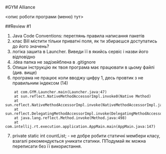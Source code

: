 #GYM Alliance

<опис роботи програми (меню) тут>

##Review #1

1. Java Code Conventions: переглянь правила написання пакетів
2. клас Bill містити тільки приватні поля, як ти збираєшся доступатись до його значень?
3. логіка зашита в Launcher. Виведи її в якийсь сервіс і назви його відповідно
4. .idea папка не задізейблена в .gitignore
5. Опиши інструкцію як твоя програма має працювати в цьому файлі (див. вище)
6. програма не працює коли вводжу цифру 1, десь провтик з не правильним індексом (14) 
~~~java.lang.ArrayIndexOutOfBoundsException: 14
	at com.GYM.Launcher.main(Launcher.java:47)
	at sun.reflect.NativeMethodAccessorImpl.invoke0(Native Method)
	at sun.reflect.NativeMethodAccessorImpl.invoke(NativeMethodAccessorImpl.java:62)
	at sun.reflect.DelegatingMethodAccessorImpl.invoke(DelegatingMethodAccessorImpl.java:43)
	at java.lang.reflect.Method.invoke(Method.java:498)
	at com.intellij.rt.execution.application.AppMain.main(AppMain.java:147)
~~~
7. private static int countList; - не добре робити статичні мембери класу, 
взагалі рекомендується уникати статики. ППодумай як можна переписати без її використання.
